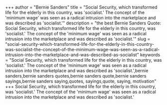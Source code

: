 +++
author = "Bernie Sanders"
title = "Social Security, which transformed life for the elderly in this country, was 'socialist.' The concept of the 'minimum wage' was seen as a radical intrusion into the marketplace and was described as 'socialist.'"
description = "the best Bernie Sanders Quote: Social Security, which transformed life for the elderly in this country, was 'socialist.' The concept of the 'minimum wage' was seen as a radical intrusion into the marketplace and was described as 'socialist.'"
slug = "social-security-which-transformed-life-for-the-elderly-in-this-country-was-socialist-the-concept-of-the-minimum-wage-was-seen-as-a-radical-intrusion-into-the-marketplace-and-was-described-as-socialist"
keywords = "Social Security, which transformed life for the elderly in this country, was 'socialist.' The concept of the 'minimum wage' was seen as a radical intrusion into the marketplace and was described as 'socialist.',bernie sanders,bernie sanders quotes,bernie sanders quote,bernie sanders sayings,bernie sanders saying,quotes, sayings,quote, saying, motivation"
+++
Social Security, which transformed life for the elderly in this country, was 'socialist.' The concept of the 'minimum wage' was seen as a radical intrusion into the marketplace and was described as 'socialist.'
